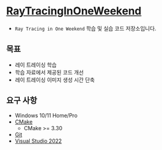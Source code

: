 # [RayTracingInOneWeekend](https://raytracing.github.io/books/RayTracingInOneWeekend.html)
- `Ray Tracing in One Weekend` 학습 및 실습 코드 저장소입니다.

## 목표
- 레이 트레이싱 학습
- 학습 자료에서 제공된 코드 개선
- 레이 트레이싱 이미지 생성 시간 단축

## 요구 사항
- Windows 10/11 Home/Pro
- [CMake](https://cmake.org/)
  - CMake >= 3.30
- [Git](https://git-scm.com/)
- [Visual Studio 2022](https://visualstudio.microsoft.com/ko/downloads/)
